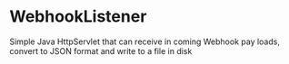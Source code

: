 # WebhookListener
Simple Java HttpServlet that can receive in coming Webhook pay loads, convert to JSON format and write to a file in disk
